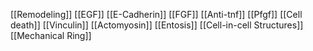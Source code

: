 [[Remodeling]]
[[EGF]]
[[E-Cadherin]]
[[FGF]]
[[Anti-tnf]]
[[Pfgf]]
[[Cell death]]
[[Vinculin]]
[[Actomyosin]]
[[Entosis]]
[[Cell-in-cell Structures]]
[[Mechanical Ring]]
